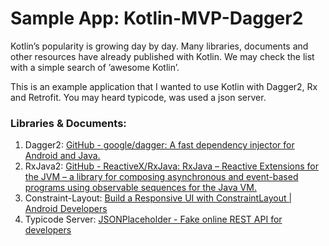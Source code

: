 # Sample App: Kotlin-MVP-Dagger2
Kotlin’s popularity is growing day by day. Many  libraries, documents and other resources have already published with Kotlin. We may check the list with a simple search of ’awesome Kotlin’.

This is an example application that I wanted to use Kotlin with Dagger2, Rx and Retrofit. You may heard typicode, was used a json server. 


### Libraries & Documents:

1. Dagger2: [GitHub - google/dagger: A fast dependency injector for Android and Java.](https://github.com/google/dagger)
2. RxJava2: [GitHub - ReactiveX/RxJava: RxJava – Reactive Extensions for the JVM – a library for composing asynchronous and event-based programs using observable sequences for the Java VM.](https://github.com/ReactiveX/RxJava)
3. Constraint-Layout: [Build a Responsive UI with ConstraintLayout | Android Developers](https://developer.android.com/training/constraint-layout/index.html)
4. Typicode Server: [JSONPlaceholder - Fake online REST API for developers](https://jsonplaceholder.typicode.com/)
